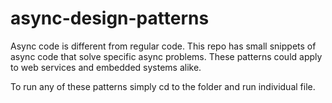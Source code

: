 # async-design-patterns
Async code is different from regular code. This repo has small snippets of async code that solve specific async problems. These patterns could apply to web services and embedded systems alike.

To run any of these patterns simply cd to the folder and run individual file.
